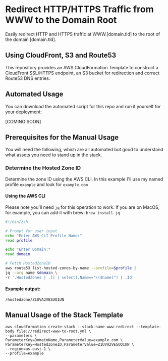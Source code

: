 # Redirect HTTP/HTTPS Traffic from WWW to the Domain Root

Easily redirect HTTP and HTTPS traffic at WWW.[domain.tld] to the root of the domain [domain.tld].

## Using CloudFront, S3 and Route53

This repository provides an AWS CloudFormation Template to construct a CloudFront SSL/HTTPS endpoint, an S3 bucket for redirection and correct Route53 DNS entries.

## Automated Usage

You can download the automated script for this repo and run it yourself for your deployment:

[COMING SOON]

## Prerequisites for the Manual Usage

You will need the following, which are all automated but good to understand what assets you need to stand up in the stack.

### Determine the Hosted Zone ID

Determine the zone ID using the AWS CLI. In this example I'll use my named profile `example` and look for `example.com`

#### Using the AWS CLI

Please note you'll need `jq` for this operation to work.  If you are on MacOS, for example, you can add it with brew: `brew install jq`

```sh
#!/bin/zsh

# Prompt for user input
echo "Enter AWS CLI Profile Name:"
read profile

echo "Enter Domain:"
read domain

# Fetch HostedZoneID
aws route53 list-hosted-zones-by-name --profile=$profile |
jq --arg name $domain \
-r '.HostedZones | .[] | select(.Name=="\($name)") | .Id'
```

#### Example output:

```
/hostedzone/Z1UVA2VESUQ1UN
```

## Manual Usage of the Stack Template
```
aws cloudformation create-stack --stack-name www-redirect --template-body file://redirect-www-to-root.yml \
--parameters \
ParameterKey=DomainName,ParameterValue=example.com \
ParameterKey=HostedZoneID,ParameterValue=Z1UVA2VESUQ1UN \
--region=us-east-1 \
--profile=example
```